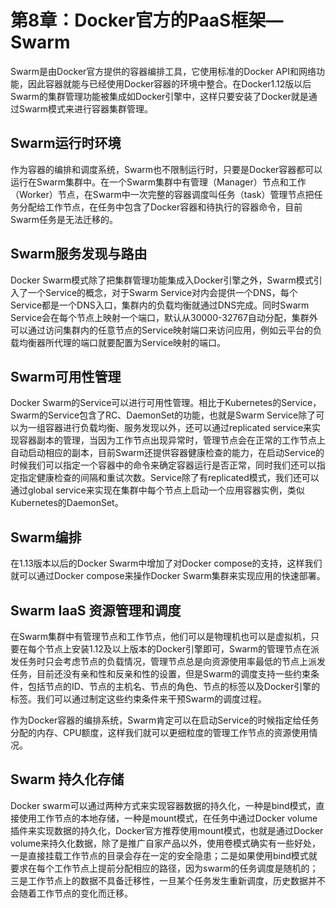 # **第8章：Docker官方的PaaS框架—Swarm**

Swarm是由Docker官方提供的容器编排工具，它使用标准的Docker API和网络功能，因此容器就能与已经使用Docker容器的环境中整合。在Docker1.12版以后Swarm的集群管理功能被集成如Docker引擎中，这样只要安装了Docker就是通过Swarm模式来进行容器集群管理。

## **Swarm运行时环境**

作为容器的编排和调度系统，Swarm也不限制运行时，只要是Docker容器都可以运行在Swarm集群中。在一个Swarm集群中有管理（Manager）节点和工作（Worker）节点，在Swarm中一次完整的容器调度叫任务（task）管理节点把任务分配给工作节点，在任务中包含了Docker容器和待执行的容器命令，目前Swarm任务是无法迁移的。

## **Swarm服务发现与路由**

Docker Swarm模式除了把集群管理功能集成入Docker引擎之外，Swarm模式引入了一个Service的概念，对于Swarm Service对内会提供一个DNS，每个Service都是一个DNS入口，集群内的负载均衡就通过DNS完成。同时Swarm Service会在每个节点上映射一个端口，默认从30000-32767自动分配，集群外可以通过访问集群内的任意节点的Service映射端口来访问应用，例如云平台的负载均衡器所代理的端口就要配置为Service映射的端口。

## **Swarm可用性管理**

Docker Swarm的Service可以进行可用性管理。相比于Kubernetes的Service，Swarm的Service包含了RC、DaemonSet的功能，也就是Swarm Service除了可以为一组容器进行负载均衡、服务发现以外，还可以通过replicated service来实现容器副本的管理，当因为工作节点出现异常时，管理节点会在正常的工作节点上自动启动相应的副本，目前Swarm还提供容器健康检查的能力，在启动Service的时候我们可以指定一个容器中的命令来确定容器运行是否正常，同时我们还可以指定指定健康检查的间隔和重试次数。Service除了有replicated模式，我们还可以通过global service来实现在集群中每个节点上启动一个应用容器实例，类似Kubernetes的DaemonSet。

## **Swarm编排**

在1.13版本以后的Docker Swarm中增加了对Docker compose的支持，这样我们就可以通过Docker compose来操作Docker Swarm集群来实现应用的快速部署。

## **Swarm IaaS** **资源管理和调度**

在Swarm集群中有管理节点和工作节点，他们可以是物理机也可以是虚拟机，只要在每个节点上安装1.12及以上版本的Docker引擎即可，Swarm的管理节点在派发任务时只会考虑节点的负载情况，管理节点总是向资源使用率最低的节点上派发任务，目前还没有亲和性和反亲和性的设置，但是Swarm的调度支持一些约束条件，包括节点的ID、节点的主机名、节点的角色、节点的标签以及Docker引擎的标签。我们可以通过制定这些约束条件来干预Swarm的调度过程。

作为Docker容器的编排系统，Swarm肯定可以在启动Service的时候指定给任务分配的内存、CPU额度，这样我们就可以更细粒度的管理工作节点的资源使用情况。

## **Swarm 持久化存储**

Docker swarm可以通过两种方式来实现容器数据的持久化，一种是bind模式，直接使用工作节点的本地存储，一种是mount模式，在任务中通过Docker volume插件来实现数据的持久化，Docker官方推荐使用mount模式，也就是通过Docker volume来持久化数据，除了是推广自家产品以外，使用卷模式确实有一些好处，一是直接挂载工作节点的目录会存在一定的安全隐患；二是如果使用bind模式就要求在每个工作节点上提前分配相应的路径，因为swarm的任务调度是随机的；三是工作节点上的数据不具备迁移性，一旦某个任务发生重新调度，历史数据并不会随着工作节点的变化而迁移。
